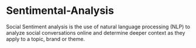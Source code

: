 # Sentimental-Analysis

Social Sentiment analysis is the use of natural language processing (NLP) to analyze social conversations online and determine deeper context as they apply to a topic, brand or theme. 
